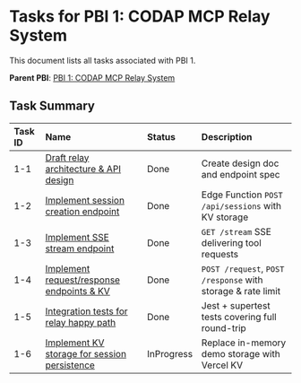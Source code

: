 # Tasks for PBI 1: CODAP MCP Relay System

This document lists all tasks associated with PBI 1.

**Parent PBI**: [PBI 1: CODAP MCP Relay System](./prd.md)

## Task Summary

| Task ID | Name                                     | Status   | Description                        |
| :------ | :--------------------------------------- | :------- | :--------------------------------- |
| 1-1 | [Draft relay architecture & API design](./1-1.md) | Done | Create design doc and endpoint spec |
| 1-2 | [Implement session creation endpoint](./1-2.md) | Done | Edge Function `POST /api/sessions` with KV storage |
| 1-3 | [Implement SSE stream endpoint](./1-3.md) | Done | `GET /stream` SSE delivering tool requests |
| 1-4 | [Implement request/response endpoints & KV](./1-4.md) | Done | `POST /request`, `POST /response` with storage & rate limit |
| 1-5 | [Integration tests for relay happy path](./1-5.md) | Done | Jest + supertest tests covering full round-trip |
| 1-6 | [Implement KV storage for session persistence](./1-6.md) | InProgress | Replace in-memory demo storage with Vercel KV | 